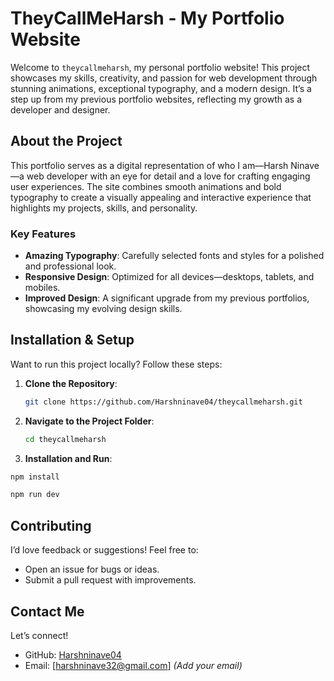 
# TheyCallMeHarsh - My Portfolio Website

Welcome to `theycallmeharsh`, my personal portfolio website! This project showcases my skills, creativity, and passion for web development through stunning animations, exceptional typography, and a modern design. It’s a step up from my previous portfolio websites, reflecting my growth as a developer and designer.

## About the Project

This portfolio serves as a digital representation of who I am—Harsh Ninave—a web developer with an eye for detail and a love for crafting engaging user experiences. The site combines smooth animations and bold typography to create a visually appealing and interactive experience that highlights my projects, skills, and personality.

### Key Features
- **Amazing Typography**: Carefully selected fonts and styles for a polished and professional look.
- **Responsive Design**: Optimized for all devices—desktops, tablets, and mobiles.
- **Improved Design**: A significant upgrade from my previous portfolios, showcasing my evolving design skills.


## Installation & Setup
Want to run this project locally? Follow these steps:

1. **Clone the Repository**:
   ```bash
   git clone https://github.com/Harshninave04/theycallmeharsh.git
   ```
2. **Navigate to the Project Folder**:
   ```bash
   cd theycallmeharsh
   ```
3. **Installation and Run**:
  ```bash
  npm install
  ```

  ```bash
  npm run dev
  ```


## Contributing
I’d love feedback or suggestions! Feel free to:
- Open an issue for bugs or ideas.
- Submit a pull request with improvements.

## Contact Me
Let’s connect!  
- GitHub: [Harshninave04](https://github.com/Harshninave04)  
- Email: [harshninave32@gmail.com] *(Add your email)*

